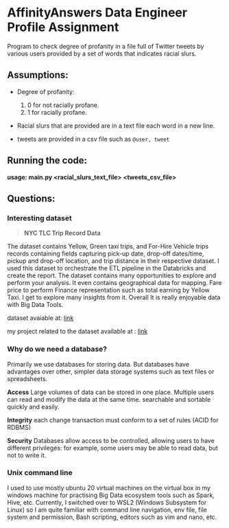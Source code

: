 # AffinityAnswers Data Engineer Profile Assignment 

Program to check degree of profanity in a file full of Twitter tweets by various users provided by a set of words that indicates racial slurs.

## Assumptions:
 - Degree of profanity: 
     1. 0 for not racially profane.
     2. 1 for racially profane.
              
 - Racial slurs that are provided are in a text file each word in a new line.
          
 - tweets are provided in a csv file such as `@user, tweet`
          
 ## Running the code:
 
 **usage: main.py <racial_slurs_text_file> <tweets_csv_file>**
          
 
## Questions:

### **Interesting dataset**
>**NYC TLC Trip Record Data**

The dataset contains Yellow, Green taxi trips, and For-Hire Vehicle trips records containing fields capturing pick-up date, drop-off dates/time, pickup and drop-off location, and trip distance in their respective dataset. I used this dataset to orchestrate the ETL pipeline in the Databricks and create the report. 
The dataset contains many opportunities to explore and perform your analysis. It even contains geographical data for mapping. Fare price to perform Finance representation such as total earning by Yellow Taxi. I get to explore many insights from it. Overall It is really enjoyable data with Big Data Tools.

dataset avaiable at: 
[link](https://www1.nyc.gov/site/tlc/about/tlc-trip-record-data.page)

my project related to the dataset available at :
[link](https://addy024.github.io/Portfolio/)

### Why do we need a database?

Primarily we use databases for storing data. But databases have advantages over other, simpler data storage systems such as text files or spreadsheets.

**Access** 
Large volumes of data can be stored in one place. 
Multiple users can read and modify the data at the same time.
searchable and sortable quickly and easily.

**Integrity** 
each change transaction must conform to a set of rules (ACID for RDBMS)

**Security**
Databases allow access to be controlled, allowing users to have different privileges: for example, some users may be able to read data, but not to write it.

### Unix command line 

I used to use mostly ubuntu 20 virtual machines on the virtual box in my windows machine for practising Big Data ecosystem tools such as Spark, Hive, etc. Currently, I switched over to WSL2 (Windows Subsystem for Linux) so I am quite familiar with command line navigation, env file, file system and permission, Bash scripting, editors such as vim and nano, etc. 

